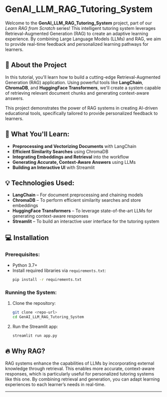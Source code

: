 # GenAI_LLM_RAG_Tutoring_System

Welcome to the **GenAI_LLM_RAG_Tutoring_System** project, part of our *Learn RAG from Scratch* series! This intelligent tutoring system leverages Retrieval-Augmented Generation (RAG) to create an adaptive learning experience. By combining Large Language Models (LLMs) and RAG, we aim to provide real-time feedback and personalized learning pathways for learners.

## 🚀 About the Project

In this tutorial, you'll learn how to build a cutting-edge Retrieval-Augmented Generation (RAG) application. Using powerful tools like **LangChain**, **ChromaDB**, and **HuggingFace Transformers**, we'll create a system capable of retrieving relevant document chunks and generating context-aware answers. 

This project demonstrates the power of RAG systems in creating AI-driven educational tools, specifically tailored to provide personalized feedback to learners.

## 🎯 What You'll Learn:

- **Preprocessing and Vectorizing Documents** with LangChain
- **Efficient Similarity Searches** using ChromaDB
- **Integrating Embeddings and Retrieval** into the workflow
- **Generating Accurate, Context-Aware Answers** using LLMs
- **Building an Interactive UI** with Streamlit

## 💡 Technologies Used:

- **LangChain** – For document preprocessing and chaining models
- **ChromaDB** – To perform efficient similarity searches and store embeddings
- **HuggingFace Transformers** – To leverage state-of-the-art LLMs for generating context-aware responses
- **Streamlit** – To build an interactive user interface for the tutoring system

## 💻 Installation

### Prerequisites:
- Python 3.7+
- Install required libraries via `requirements.txt`:
    ```bash
    pip install -r requirements.txt
    ```

### Running the System:
1. Clone the repository:
    ```bash
    git clone <repo-url>
    cd GenAI_LLM_RAG_Tutoring_System
    ```
2. Run the Streamlit app:
    ```bash
    streamlit run app.py
    ```

## 🔥 Why RAG?

RAG systems enhance the capabilities of LLMs by incorporating external knowledge through retrieval. This enables more accurate, context-aware responses, which is particularly useful for personalized tutoring systems like this one. By combining retrieval and generation, you can adapt learning experiences to each learner’s needs in real-time.

---

